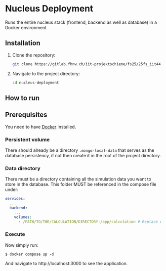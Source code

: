 # Nucleus Deployment
Runs the entire nucleus stack (frontend, backend as well as database) in a Docker environment

## Installation
1. Clone the repository:
   ```bash
   git clone https://gitlab.fhnw.ch/iit-projektschiene/fs25/25fs_iit44-interface-and-data-management-of-accidents-in-npp-simulations/nucleus-deployment.git
   ```
2. Navigate to the project directory:
   ```bash
   cd nucleus-deployment
   ```

## How to run

## Prerequisites
You need to have [Docker](https://docs.docker.com/get-started/get-docker/) installed.

### Persistent volume
There should already be a directory `.mongo-local-data` that serves as the database persistency, if not then create it in the root of the project directory.

### Data directory
There must be a directory containing all the simulation data you want to store in the database.
This folder MUST be referenced in the compose file under:

```yaml
services:
  ...
  backend:
    ...
    volumes:
      - /PATH/TO/THE/CALCULATION/DIRECTORY:/app/calculation # Replace everything before ':/app/calculation'
```

### Execute
Now simply run:

`$ docker compose up -d`

And navigate to http://localhost:3000 to see the application.
